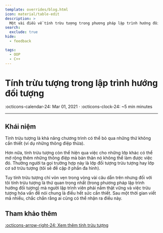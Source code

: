 ```yaml
---
template: overrides/blog.html
icon: material/table-edit
description: >
  Một vài điều về tính trừu tượng trong phương pháp lập trình hướng đối tượng được thể hiện ở ngôn ngữ lập trình C++
search:
  exclude: true
hide:
  - feedback

tags:
  - OOP
  - C++
---
```


# Tính trừu tượng trong lập trình hướng đối tượng

<span>
:octicons-calendar-24: Mar 01, 2021 ·
:octicons-clock-24: ~5 min minutes

</span>

---

## Khái niệm

Tính trừu tượng là khả năng chương trình có thể bỏ qua những thứ không cần thiết (ví dụ những thông điệp thừa). 

Hơn nữa, tính trừu tượng còn thể hiện qua việc cho những lớp khác có thể mở rộng thêm những thông điệp mà bản thân nó không thể làm được việc đó. Thường người ta gọi trường hợp này là lớp đối tượng trừu tượng hay lớp cơ sở trừu tượng (tôi sẽ đề cập ở phần đa hình).

Tuy tính trừu tượng chỉ vỏn vẹn trong vòng vài câu dẫn trên nhưng đối với tôi tính trừu tượng là thứ quan trọng nhất (trong phương pháp lập trình hướng đối tượng) mà người lập trình viên phải nắm thật vững và việc trừu tượng hóa vấn đề nói chung là điều hết sức cần thiết. Sau một thời gian viết mã nhiều, chắc chắn rằng ai cũng có thể nhận ra điều này.

## Tham khảo thêm

[:octicons-arrow-right-24: Xem thêm tính trừu tượng][Abstraction]

  [Abstraction]: https://en.wikipedia.org/wiki/Abstraction_principle_(computer_programming)